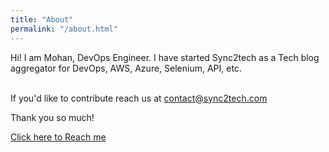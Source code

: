 ```yaml
---
title: "About"
permalink: "/about.html"
---
```


Hi! I am Mohan, DevOps Engineer. I have started Sync2tech as a Tech blog aggregator for DevOps, AWS, Azure, Selenium, API, etc. 

<br>If you'd like to contribute reach us at <a href="mailto:contact@sync2tech.com?Subject=Enquiry%20from%20sync2tech.com" target="_top">contact@sync2tech.com</a>

Thank you so much!

<a class="btn btn-danger" href="mailto:contact@sync2tech.com?Subject=Enquiry%20from%20sync2tech.com">Click here to Reach me</a>